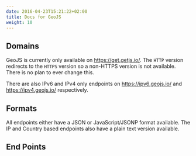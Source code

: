 ```yaml
---
date: 2016-04-23T15:21:22+02:00
title: Docs for GeoJS
weight: 10
---
```


## Domains

GeoJS is currently only available on https://get.getjs.io/. The `HTTP` version redirects to the `HTTPS` version so a non-HTTPS version is not available. There is no plan to ever change this.

There are also IPv6 and IPv4 only endpoints on https://ipv6.geojs.io/ and https://ipv4.geojs.io/ respectively.

## Formats

All endpoints either have a JSON or JavaScript/JSONP format available. The IP and Country based endpoints also have a plain text version available.

## End Points
